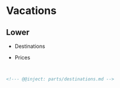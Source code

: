 # Vacations

<!--- @@inject: parts/destinations.md -->

## Lower

*   Destinations

<!--- @@inject: parts/destinations.md -->

*   Prices
    <!--- @@inject: parts/prices.md -->

<!--- @@inject: parts/code.md -->

<pre>
<!--- @@inject: parts/destinations.md -->
</pre>

```markdown
<!--- @@inject: parts/destinations.md -->
```

